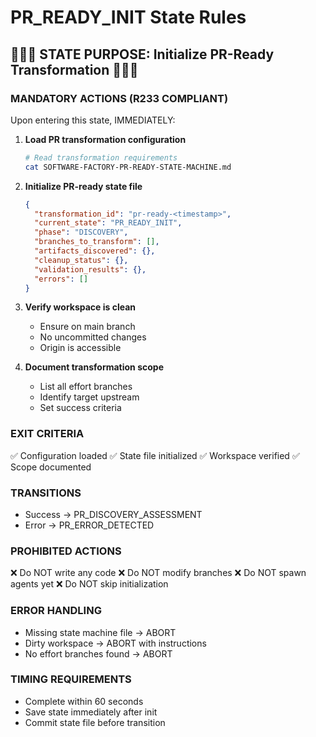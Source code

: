 # PR_READY_INIT State Rules

## 🔴🔴🔴 STATE PURPOSE: Initialize PR-Ready Transformation 🔴🔴🔴

### MANDATORY ACTIONS (R233 COMPLIANT)
Upon entering this state, IMMEDIATELY:

1. **Load PR transformation configuration**
   ```bash
   # Read transformation requirements
   cat SOFTWARE-FACTORY-PR-READY-STATE-MACHINE.md
   ```

2. **Initialize PR-ready state file**
   ```json
   {
     "transformation_id": "pr-ready-<timestamp>",
     "current_state": "PR_READY_INIT",
     "phase": "DISCOVERY",
     "branches_to_transform": [],
     "artifacts_discovered": {},
     "cleanup_status": {},
     "validation_results": {},
     "errors": []
   }
   ```

3. **Verify workspace is clean**
   - Ensure on main branch
   - No uncommitted changes
   - Origin is accessible

4. **Document transformation scope**
   - List all effort branches
   - Identify target upstream
   - Set success criteria

### EXIT CRITERIA
✅ Configuration loaded
✅ State file initialized
✅ Workspace verified
✅ Scope documented

### TRANSITIONS
- Success → PR_DISCOVERY_ASSESSMENT
- Error → PR_ERROR_DETECTED

### PROHIBITED ACTIONS
❌ Do NOT write any code
❌ Do NOT modify branches
❌ Do NOT spawn agents yet
❌ Do NOT skip initialization

### ERROR HANDLING
- Missing state machine file → ABORT
- Dirty workspace → ABORT with instructions
- No effort branches found → ABORT

### TIMING REQUIREMENTS
- Complete within 60 seconds
- Save state immediately after init
- Commit state file before transition